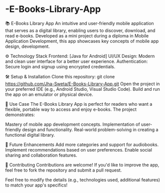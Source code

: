 # -E-Books-Library-App
📚 E-Books Library App
An intuitive and user-friendly mobile application that serves as a digital library, enabling users to discover, download, and read e-books. Developed as a mini project during a diploma in Mobile Application Development, this app showcases key concepts of mobile app design, development.

⚙️ Technology Stack
Frontend: [Java for Android]
UI/UX Design: Modern and clean user interface for a better user experience.
Authentication: Secure login and signup using encrypted credentials.

🛠️ Setup & Installation
Clone this repository:
git clone https://github.com/Jha-Sweta/E-Books-Library-App.git
Open the project in your preferred IDE (e.g., Android Studio, Visual Studio Code).
Build and run the app on an emulator or physical device.

📖 Use Case
The E-Books Library App is perfect for readers who want a flexible, portable way to access and enjoy e-books. The project demonstrates:

Mastery of mobile app development concepts.
Implementation of user-friendly design and functionality.
Real-world problem-solving in creating a functional digital library.

🚀 Future Enhancements
Add more categories and support for audiobooks.
Implement recommendations based on user preferences.
Enable social sharing and collaboration features.

🤝 Contributing
Contributions are welcome! If you'd like to improve the app, feel free to fork the repository and submit a pull request.

Feel free to modify the details (e.g., technologies used, additional features) to match your app's specifics!
